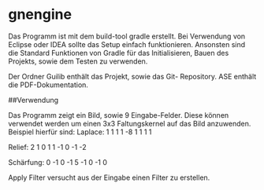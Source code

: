 # gnengine

Das Programm ist mit dem build-tool gradle erstellt.
Bei Verwendung von Eclipse oder IDEA sollte das Setup einfach
funktionieren. Ansonsten sind die Standard Funktionen von
Gradle für das Initialisieren, Bauen des Projekts, sowie dem
Testen zu verwenden.

Der Ordner Guilib enthält das Projekt, sowie das Git-
Repository. ASE enthält die PDF-Dokumentation.

##Verwendung

Das Programm zeigt ein Bild, sowie 9 Eingabe-Felder. Diese
können verwendet werden um einen 3x3 Faltungskernel auf das
Bild anzuwenden. Beispiel hierfür sind:
Laplace:
 1  1  1
 1 -8  1
 1  1  1

Relief:
 2  1  0
 1  1 -1
 0 -1 -2

Schärfung:
 0 -1  0
-1  5 -1
 0 -1  0

Apply Filter versucht aus der Eingabe einen Filter zu
erstellen.
